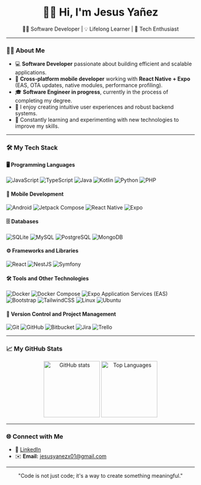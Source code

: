 <div align="center">
  <h1>👋🏻 Hi, I'm Jesus Yañez</h1>
  <p>👨‍💻 Software Developer | 💡 Lifelong Learner | 🌟 Tech Enthusiast</p>
</div>

---

### 👨‍💻 About Me

* 💻 **Software Developer** passionate about building efficient and scalable applications.
* 📱 **Cross‑platform mobile developer** working with **React Native + Expo** (EAS, OTA updates, native modules, performance profiling).
* 🎓 **Software Engineer in progress**, currently in the process of completing my degree.
* 🌟 I enjoy creating intuitive user experiences and robust backend systems.
* 🚀 Constantly learning and experimenting with new technologies to improve my skills.

---

### 🛠️ My Tech Stack

#### 🖥️ Programming Languages

![JavaScript](https://img.shields.io/badge/-JavaScript-F7DF1E?logo=javascript\&logoColor=black\&style=flat-square)
![TypeScript](https://img.shields.io/badge/-TypeScript-3178C6?logo=typescript\&logoColor=white\&style=flat-square)
![Java](https://img.shields.io/badge/-Java-007396?logo=java\&logoColor=white\&style=flat-square)
![Kotlin](https://img.shields.io/badge/-Kotlin-0095D5?logo=kotlin\&logoColor=white\&style=flat-square)
![Python](https://img.shields.io/badge/-Python-3776AB?logo=python\&logoColor=white\&style=flat-square)
![PHP](https://img.shields.io/badge/-PHP-777BB4?logo=php\&logoColor=white\&style=flat-square)

#### 📱 Mobile Development

![Android](https://img.shields.io/badge/-Android-3DDC84?logo=android\&logoColor=white\&style=flat-square)
![Jetpack Compose](https://img.shields.io/badge/-Jetpack%20Compose-4285F4?logo=jetpackcompose\&logoColor=white\&style=flat-square)
![React Native](https://img.shields.io/badge/-React%20Native-61DAFB?logo=react\&logoColor=black\&style=flat-square)
![Expo](https://img.shields.io/badge/-Expo-000020?logo=expo\&logoColor=white\&style=flat-square)

#### 🗄️ Databases

![SQLite](https://img.shields.io/badge/-SQLite-003B57?logo=sqlite\&logoColor=white\&style=flat-square)
![MySQL](https://img.shields.io/badge/-MySQL-4479A1?logo=mysql\&logoColor=white\&style=flat-square)
![PostgreSQL](https://img.shields.io/badge/-PostgreSQL-336791?logo=postgresql\&logoColor=white\&style=flat-square)
![MongoDB](https://img.shields.io/badge/-MongoDB-47A248?logo=mongodb\&logoColor=white\&style=flat-square)

#### ⚙️ Frameworks and Libraries

![React](https://img.shields.io/badge/-React-61DAFB?logo=react\&logoColor=black\&style=flat-square)
![NestJS](https://img.shields.io/badge/-NestJS-E0234E?logo=nestjs\&logoColor=white\&style=flat-square)
![Symfony](https://img.shields.io/badge/-Symfony-000000?logo=symfony\&logoColor=white\&style=flat-square)

#### 🛠️ Tools and Other Technologies

![Docker](https://img.shields.io/badge/-Docker-2496ED?logo=docker\&logoColor=white\&style=flat-square)
![Docker Compose](https://img.shields.io/badge/-Docker%20Compose-2496ED?logo=docker\&logoColor=white\&style=flat-square)
![Expo Application Services (EAS)](https://img.shields.io/badge/-Expo%20EAS-000020?logo=expo\&logoColor=white\&style=flat-square)
![Bootstrap](https://img.shields.io/badge/-Bootstrap-7952B3?logo=bootstrap\&logoColor=white\&style=flat-square)
![TailwindCSS](https://img.shields.io/badge/-TailwindCSS-06B6D4?logo=tailwindcss\&logoColor=white\&style=flat-square)
![Linux](https://img.shields.io/badge/-Linux-FCC624?logo=linux\&logoColor=black\&style=flat-square)
![Ubuntu](https://img.shields.io/badge/-Ubuntu-E95420?logo=ubuntu\&logoColor=white\&style=flat-square)

#### 📡 Version Control and Project Management

![Git](https://img.shields.io/badge/-Git-F05032?logo=git\&logoColor=white\&style=flat-square)
![GitHub](https://img.shields.io/badge/-GitHub-181717?logo=github\&logoColor=white\&style=flat-square)
![Bitbucket](https://img.shields.io/badge/-Bitbucket-0052CC?logo=bitbucket\&logoColor=white\&style=flat-square)
![Jira](https://img.shields.io/badge/-Jira-0052CC?logo=jira\&logoColor=white\&style=flat-square)
![Trello](https://img.shields.io/badge/-Trello-0079BF?logo=trello\&logoColor=white\&style=flat-square)

---

### 📈 My GitHub Stats

<div align="center">
  <img height="150em" src="https://github-readme-stats.vercel.app/api?username=jesusYanezx01&show_icons=true&theme=radical" alt="GitHub stats" />
  <img height="150em" src="https://github-readme-stats.vercel.app/api/top-langs/?username=jesusYanezx01&layout=compact&theme=radical" alt="Top Languages" />
</div>

---

### 🌐 Connect with Me

* 💼 [LinkedIn](https://www.linkedin.com/in/jesusyanezx/)
* ✉️ **Email:** [jesusyanezx01@gmail.com](mailto:jesusyanezx01@gmail.com)

---

<div align="center">
  <p>"Code is not just code; it's a way to create something meaningful."</p>
</div>
